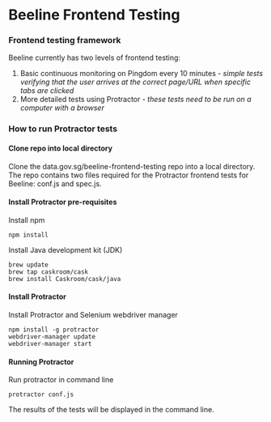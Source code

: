 # Beeline Frontend Testing

### Frontend testing framework
Beeline currently has two levels of frontend testing:
1. Basic continuous monitoring on Pingdom every 10 minutes - *simple tests verifying that the user arrives at the correct page/URL when specific tabs are clicked*
2. More detailed tests using Protractor - *these tests need to be run on a computer with a browser*

### How to run Protractor tests

#### Clone repo into local directory
Clone the data.gov.sg/beeline-frontend-testing repo into a local directory. The repo contains two files required for the Protractor frontend tests for Beeline: conf.js and spec.js.

#### Install Protractor pre-requisites
Install npm
```
npm install
```
Install Java development kit (JDK)
```
brew update
brew tap caskroom/cask
brew install Caskroom/cask/java
```
#### Install Protractor
Install Protractor and Selenium webdriver manager
```
npm install -g protractor
webdriver-manager update
webdriver-manager start
```
#### Running Protractor
Run protractor in command line
```
protractor conf.js
```
The results of the tests will be displayed in the command line.

